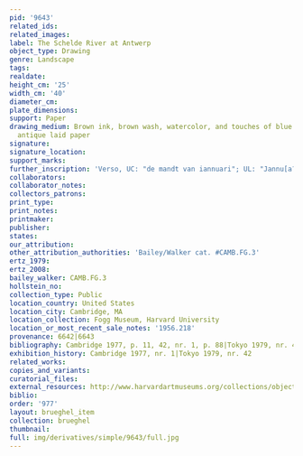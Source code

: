```yaml
---
pid: '9643'
related_ids: 
related_images: 
label: The Schelde River at Antwerp
object_type: Drawing
genre: Landscape
tags: 
realdate: 
height_cm: '25'
width_cm: '40'
diameter_cm: 
plate_dimensions: 
support: Paper
drawing_medium: Brown ink, brown wash, watercolor, and touches of blue chalk on cream
  antique laid paper
signature: 
signature_location: 
support_marks: 
further_inscription: 'Verso, UC: "de mandt van iannuari"; UL: "Jannu[a?[...[i?]"'
collaborators: 
collaborator_notes: 
collectors_patrons: 
print_type: 
print_notes: 
printmaker: 
publisher: 
states: 
our_attribution: 
other_attribution_authorities: 'Bailey/Walker cat. #CAMB.FG.3'
ertz_1979: 
ertz_2008: 
bailey_walker: CAMB.FG.3
hollstein_no: 
collection_type: Public
location_country: United States
location_city: Cambridge, MA
location_collection: Fogg Museum, Harvard University
location_or_most_recent_sale_notes: '1956.218'
provenance: 6642|6643
bibliography: Cambridge 1977, p. 11, 42, nr. 1, p. 88|Tokyo 1979, nr. 42, pl. 42
exhibition_history: Cambridge 1977, nr. 1|Tokyo 1979, nr. 42
related_works: 
copies_and_variants: 
curatorial_files: 
external_resources: http://www.harvardartmuseums.org/collections/object/296979?position=0
biblio: 
order: '977'
layout: brueghel_item
collection: brueghel
thumbnail: 
full: img/derivatives/simple/9643/full.jpg
---
```

